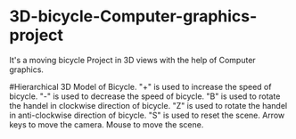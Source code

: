 # 3D-bicycle-Computer-graphics-project
It's a moving bicycle Project in 3D views with the help of Computer graphics.


#Hierarchical 3D Model of Bicycle.
"+" is used to increase the speed of bicycle.
"-" is used to decrease the speed of bicycle.
"B" is used to rotate the handel in clockwise direction of bicycle.
"Z" is used to rotate the handel in anti-clockwise direction of bicycle.
"S" is used to reset the scene.
Arrow keys to move the camera.
Mouse to move the scene.
